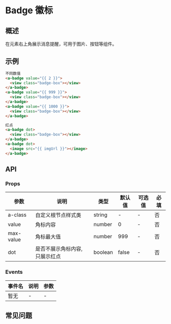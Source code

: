 # Badge 徽标

## 概述

在元素右上角展示消息提醒，可用于图片、按钮等组件。

## 示例

```html
不同数值
<a-badge value="{{ 2 }}">
  <view class="badge-box"></view>
</a-badge>
<a-badge value="{{ 999 }}">
  <view class="badge-box"></view>
</a-badge>
<a-badge value="{{ 1000 }}">
  <view class="badge-box"></view>
</a-badge>

红点
<a-badge dot>
  <view class="badge-box"></view>
</a-badge>
<a-badge dot>
  <image src="{{ imgUrl }}"></image>
</a-badge>
```

## API

### Props

| 参数      | 说明                           | 类型    | 默认值 | 可选值 | 必填 |
| --------- | ------------------------------ | ------- | ------ | ------ | ---- |
| a-class   | 自定义根节点样式类             | string  | -      | -      | 否   |
| value     | 角标内容                       | number  | 0      | -      | 否   |
| max-value | 角标最大值                     | number  | 999     | -      | 否   |
| dot       | 是否不展示角标内容, 只展示红点 | boolean | false  | -      | 否   |

### Events

| 事件名 | 说明 | 参数 |
| ------ | ---- | ---- |
| 暂无   | -    | -    |

## 常见问题

